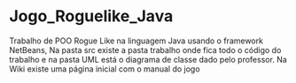 # Jogo_Roguelike_Java
Trabalho de POO
Rogue Like na linguagem Java usando o framework NetBeans, Na pasta src existe a pasta trabalho onde fica todo o código do trabalho e na pasta UML está o diagrama de classe dado pelo professor.
Na Wiki existe uma página inicial com o manual do jogo
